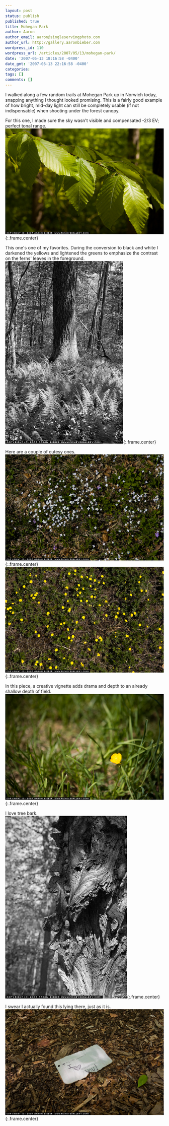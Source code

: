```yaml
---
layout: post
status: publish
published: true
title: Mohegan Park
author: Aaron
author_email: aaron@singleservingphoto.com
author_url: http://gallery.aaronbieber.com
wordpress_id: 110
wordpress_url: /articles/2007/05/13/mohegan-park/
date: '2007-05-13 18:16:58 -0400'
date_gmt: '2007-05-13 22:16:58 -0400'
categories:
tags: []
comments: []
---
```

I walked along a few random trails at Mohegan Park up in Norwich today,
snapping anything I thought looked promising. This is a fairly good
example of how bright, mid-day light can still be completely usable (if
not indispensable) when shooting under the forest canopy.

For this one, I made sure the sky wasn't visible and compensated -2/3
EV; perfect tonal range.\
 ![](/ssp/13May07-01.jpg){:.frame.center}

This one's one of my favorites. During the conversion to black and white
I darkened the yellows and lightened the greens to emphasize the
contrast on the ferns' leaves in the foreground.\
 ![](/ssp/13May07-02.jpg){:.frame.center}

Here are a couple of cutesy ones.\
 ![](/ssp/13May07-03.jpg){:.frame.center}\
 ![](/ssp/13May07-04.jpg){:.frame.center}

In this piece, a creative vignette adds drama and depth to an already
shallow depth of field.\
 ![](/ssp/13May07-05.jpg){:.frame.center}

I love tree bark.\
 ![](/ssp/13May07-06.jpg){:.frame.center}

I swear I actually found this lying there, just as it is.\
 ![](/ssp/13May07-07.jpg){:.frame.center}
